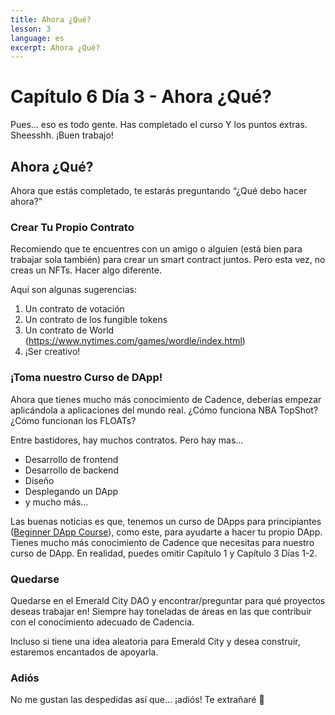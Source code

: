 ```yaml
---
title: Ahora ¿Qué?
lesson: 3
language: es
excerpt: Ahora ¿Qué?
---
```


# Capítulo 6 Día 3 - Ahora ¿Qué?

Pues… eso es todo gente. Has completado el curso Y los puntos extras. Sheesshh. ¡Buen trabajo!

## Ahora ¿Qué?

Ahora que estás completado, te estarás preguntando “¿Qué debo hacer ahora?”

### Crear Tu Propio Contrato

Recomiendo que te encuentres con un amigo o alguien (está bien para trabajar sola también) para crear un smart contract juntos. Pero esta vez, no creas un NFTs. Hacer algo diferente.

Aquí son algunas sugerencias:

1. Un contrato de votación
2. Un contrato de los fungible tokens
3. Un contrato de World (https://www.nytimes.com/games/wordle/index.html)
4. ¡Ser creativo!

### ¡Toma nuestro Curso de DApp!

Ahora que tienes mucho más conocimiento de Cadence, deberías empezar aplicándola a aplicaciones del mundo real. ¿Cómo funciona NBA TopShot? ¿Cómo funcionan los FLOATs?

Entre bastidores, hay muchos contratos. Pero hay mas…

- Desarrollo de frontend
- Desarrollo de backend
- Diseño
- Desplegando un DApp
- y mucho más…

Las buenas noticias es que, tenemos un curso de DApps para principiantes (<a href="https://github.com/emerald-dao/beginner-dapp-course">Beginner DApp Course</a>), como este, para ayudarte a hacer tu propio DApp. Tienes mucho más conocimiento de Cadence que necesitas para nuestro curso de DApp. En realidad, puedes omitir Capítulo 1 y Capítulo 3 Días 1-2.

### Quedarse

Quedarse en el Emerald City DAO y encontrar/preguntar para qué proyectos deseas trabajar en! Siempre hay toneladas de áreas en las que contribuir con el conocimiento adecuado de Cadencia.

Incluso si tiene una idea aleatoria para Emerald City y desea construir, estaremos encantados de apoyarla.

### Adiós

No me gustan las despedidas así que… ¡adiós! Te extrañaré 💚
